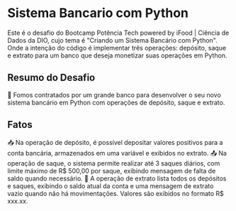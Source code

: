 # Sistema Bancario com Python

Este é o desafio do Bootcamp Potência Tech powered by iFood | Ciência de Dados da DIO, cujo tema é "Criando um Sistema Bancário com Python". Onde a intenção do código é implementar três operações: depósito, saque e extrato para um banco que deseja monetizar suas operações em Python.

## Resumo do Desafio

🏦 Fomos contratados por um grande banco para desenvolver o seu novo sistema bancário em Python com operações de depósito, saque e extrato.

## Fatos

📥 Na operação de depósito, é possível depositar valores positivos para a conta bancária, armazenados em uma variável e exibidos no extrato.
📤 Na operação de saque, o sistema permite realizar até 3 saques diários, com limite máximo de R$ 500,00 por saque, exibindo mensagem de falta de saldo quando necessário.
🧾 A operação de extrato lista todos os depósitos e saques, exibindo o saldo atual da conta e uma mensagem de extrato vazio quando não há movimentações. Valores são exibidos no formato R$ xxx.xx.
